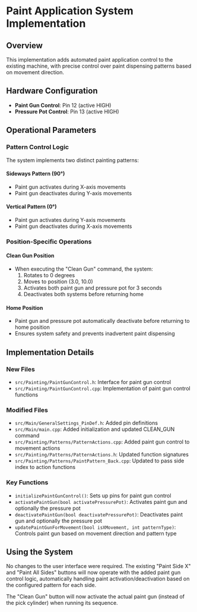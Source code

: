 # Paint Application System Implementation

## Overview
This implementation adds automated paint application control to the existing machine, with precise control over paint dispensing patterns based on movement direction.

## Hardware Configuration
- **Paint Gun Control**: Pin 12 (active HIGH)
- **Pressure Pot Control**: Pin 13 (active HIGH)

## Operational Parameters

### Pattern Control Logic
The system implements two distinct painting patterns:

#### Sideways Pattern (90°)
- Paint gun activates during X-axis movements
- Paint gun deactivates during Y-axis movements

#### Vertical Pattern (0°)
- Paint gun activates during Y-axis movements
- Paint gun deactivates during X-axis movements

### Position-Specific Operations

#### Clean Gun Position
- When executing the "Clean Gun" command, the system:
  1. Rotates to 0 degrees
  2. Moves to position (3.0, 10.0)
  3. Activates both paint gun and pressure pot for 3 seconds
  4. Deactivates both systems before returning home

#### Home Position
- Paint gun and pressure pot automatically deactivate before returning to home position
- Ensures system safety and prevents inadvertent paint dispensing

## Implementation Details

### New Files
- `src/Painting/PaintGunControl.h`: Interface for paint gun control
- `src/Painting/PaintGunControl.cpp`: Implementation of paint gun control functions

### Modified Files
- `src/Main/GeneralSettings_PinDef.h`: Added pin definitions
- `src/Main/main.cpp`: Added initialization and updated CLEAN_GUN command
- `src/Painting/Patterns/PatternActions.cpp`: Added paint gun control to movement actions
- `src/Painting/Patterns/PatternActions.h`: Updated function signatures
- `src/Painting/Patterns/PaintPattern_Back.cpp`: Updated to pass side index to action functions

### Key Functions
- `initializePaintGunControl()`: Sets up pins for paint gun control
- `activatePaintGun(bool activatePressurePot)`: Activates paint gun and optionally the pressure pot
- `deactivatePaintGun(bool deactivatePressurePot)`: Deactivates paint gun and optionally the pressure pot
- `updatePaintGunForMovement(bool isXMovement, int patternType)`: Controls paint gun based on movement direction and pattern type

## Using the System
No changes to the user interface were required. The existing "Paint Side X" and "Paint All Sides" buttons will now operate with the added paint gun control logic, automatically handling paint activation/deactivation based on the configured pattern for each side.

The "Clean Gun" button will now activate the actual paint gun (instead of the pick cylinder) when running its sequence. 